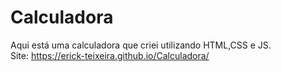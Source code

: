 # Calculadora
Aqui está uma calculadora que criei utilizando HTML,CSS e JS.<br>
Site: https://erick-teixeira.github.io/Calculadora/
